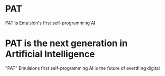 # PAT
PAT is Emulsion's first self-programming AI

# PAT is the next generation in Artificial Intelligence
"PAT" Emulsions first self-programming AI is the future of everthing digital

